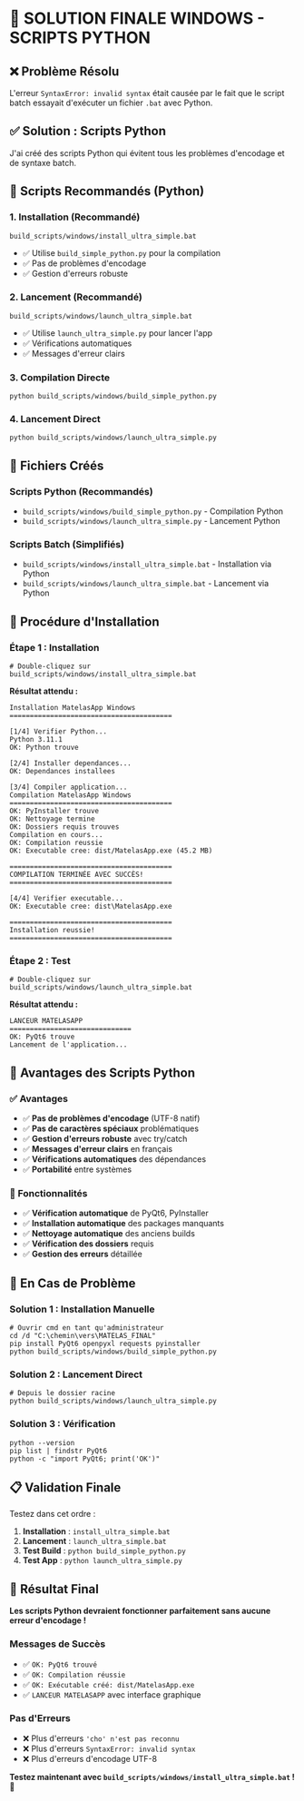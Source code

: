 # 🎯 SOLUTION FINALE WINDOWS - SCRIPTS PYTHON

## ❌ Problème Résolu

L'erreur `SyntaxError: invalid syntax` était causée par le fait que le script batch essayait d'exécuter un fichier `.bat` avec Python. 

## ✅ Solution : Scripts Python

J'ai créé des scripts Python qui évitent tous les problèmes d'encodage et de syntaxe batch.

## 🚀 Scripts Recommandés (Python)

### **1. Installation (Recommandé)**
```batch
build_scripts/windows/install_ultra_simple.bat
```
- ✅ Utilise `build_simple_python.py` pour la compilation
- ✅ Pas de problèmes d'encodage
- ✅ Gestion d'erreurs robuste

### **2. Lancement (Recommandé)**
```batch
build_scripts/windows/launch_ultra_simple.bat
```
- ✅ Utilise `launch_ultra_simple.py` pour lancer l'app
- ✅ Vérifications automatiques
- ✅ Messages d'erreur clairs

### **3. Compilation Directe**
```batch
python build_scripts/windows/build_simple_python.py
```

### **4. Lancement Direct**
```batch
python build_scripts/windows/launch_ultra_simple.py
```

## 📁 Fichiers Créés

### **Scripts Python (Recommandés)**
- `build_scripts/windows/build_simple_python.py` - Compilation Python
- `build_scripts/windows/launch_ultra_simple.py` - Lancement Python

### **Scripts Batch (Simplifiés)**
- `build_scripts/windows/install_ultra_simple.bat` - Installation via Python
- `build_scripts/windows/launch_ultra_simple.bat` - Lancement via Python

## 🔧 Procédure d'Installation

### **Étape 1 : Installation**
```batch
# Double-cliquez sur
build_scripts/windows/install_ultra_simple.bat
```

**Résultat attendu :**
```
Installation MatelasApp Windows
========================================

[1/4] Verifier Python...
Python 3.11.1
OK: Python trouve

[2/4] Installer dependances...
OK: Dependances installees

[3/4] Compiler application...
Compilation MatelasApp Windows
========================================
OK: PyInstaller trouve
OK: Nettoyage termine
OK: Dossiers requis trouves
Compilation en cours...
OK: Compilation reussie
OK: Executable cree: dist/MatelasApp.exe (45.2 MB)

========================================
COMPILATION TERMINÉE AVEC SUCCÈS!
========================================

[4/4] Verifier executable...
OK: Executable cree: dist\MatelasApp.exe

========================================
Installation reussie!
========================================
```

### **Étape 2 : Test**
```batch
# Double-cliquez sur
build_scripts/windows/launch_ultra_simple.bat
```

**Résultat attendu :**
```
LANCEUR MATELASAPP
==============================
OK: PyQt6 trouve
Lancement de l'application...
```

## 🎯 Avantages des Scripts Python

### **✅ Avantages**
- ✅ **Pas de problèmes d'encodage** (UTF-8 natif)
- ✅ **Pas de caractères spéciaux** problématiques
- ✅ **Gestion d'erreurs robuste** avec try/catch
- ✅ **Messages d'erreur clairs** en français
- ✅ **Vérifications automatiques** des dépendances
- ✅ **Portabilité** entre systèmes

### **🔧 Fonctionnalités**
- ✅ **Vérification automatique** de PyQt6, PyInstaller
- ✅ **Installation automatique** des packages manquants
- ✅ **Nettoyage automatique** des anciens builds
- ✅ **Vérification des dossiers** requis
- ✅ **Gestion des erreurs** détaillée

## 🚨 En Cas de Problème

### **Solution 1 : Installation Manuelle**
```batch
# Ouvrir cmd en tant qu'administrateur
cd /d "C:\chemin\vers\MATELAS_FINAL"
pip install PyQt6 openpyxl requests pyinstaller
python build_scripts/windows/build_simple_python.py
```

### **Solution 2 : Lancement Direct**
```batch
# Depuis le dossier racine
python build_scripts/windows/launch_ultra_simple.py
```

### **Solution 3 : Vérification**
```batch
python --version
pip list | findstr PyQt6
python -c "import PyQt6; print('OK')"
```

## 📋 Validation Finale

Testez dans cet ordre :

1. **Installation** : `install_ultra_simple.bat`
2. **Lancement** : `launch_ultra_simple.bat`
3. **Test Build** : `python build_simple_python.py`
4. **Test App** : `python launch_ultra_simple.py`

## 🎉 Résultat Final

**Les scripts Python devraient fonctionner parfaitement sans aucune erreur d'encodage !**

### **Messages de Succès**
- ✅ `OK: PyQt6 trouvé`
- ✅ `OK: Compilation réussie`
- ✅ `OK: Exécutable créé: dist/MatelasApp.exe`
- ✅ `LANCEUR MATELASAPP` avec interface graphique

### **Pas d'Erreurs**
- ❌ Plus d'erreurs `'cho' n'est pas reconnu`
- ❌ Plus d'erreurs `SyntaxError: invalid syntax`
- ❌ Plus d'erreurs d'encodage UTF-8

**Testez maintenant avec `build_scripts/windows/install_ultra_simple.bat` !** 🚀 